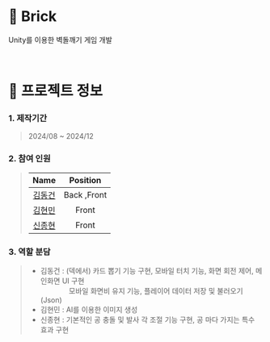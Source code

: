 # :iphone: Brick

Unity를 이용한 벽돌깨기 게임 개발

<br />

# 📃 프로젝트 정보

### 1. 제작기간

> 2024/08 ~ 2024/12

### 2. 참여 인원

> |                    Name                    |  Position   |
> | :----------------------------------------: | :---------: |
> | [김동건](https://github.com/ZeroDimen) |  Back ,Front  |
> | [김현민](https://github.com/khm6211)   |  Front |
> | [신종현](https://github.com/libo-liti) |  Front |

### 3. 역할 분담

> - 김동건 : (덱에서) 카드 뽑기 기능 구현, 모바일 터치 기능, 화면 회전 제어, 메인화면 UI 구현   
>       모바일 화면비 유지 기능, 플레이어 데이터 저장 및 불러오기 (Json)
> - 김현민 : AI를 이용한 이미지 생성
> - 신종현 : 기본적인 공 충돌 및 발사 각 조절 기능 구현, 공 마다 가지는 특수 효과 구현

<br />
